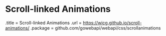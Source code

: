# Scroll-linked Animations

.title = Scroll-linked Animations
.url = <https://wicg.github.io/scroll-animations/>
.package = github.com/gowebapi/webapi/css/scrollanimations
